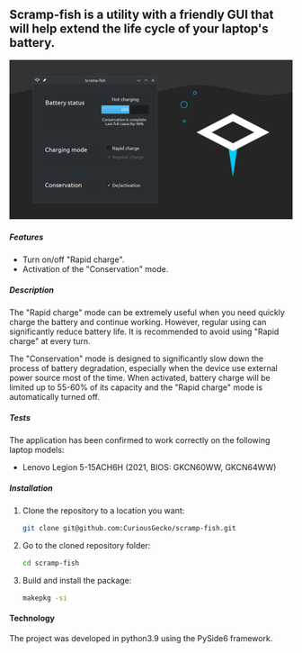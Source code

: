 ## Scramp-fish is a utility with a friendly GUI that will help extend the life cycle of your laptop's battery.

![screenshot.png](dev%2Fscreenshot.png)

##### Features

- Turn on/off "Rapid charge".
- Activation of the "Conservation" mode.

##### Description

The "Rapid charge" mode can be extremely useful when you need
quickly charge the battery and continue working. However, regular
using can significantly reduce battery life.
It is recommended to avoid using "Rapid charge" at every turn.

The "Conservation" mode is designed to significantly slow down the process of 
battery degradation, especially when the device use external power source most 
of the time. When activated, battery charge will be limited up to 55-60% of its 
capacity and the "Rapid charge" mode is automatically turned off.

##### Tests

The application has been confirmed to work correctly on the following laptop 
models:

- Lenovo Legion 5-15ACH6H (2021, BIOS: GKCN60WW, GKCN64WW)

##### Installation

1. Clone the repository to a location you want:
     ```bash
     git clone git@github.com:CuriousGecko/scramp-fish.git
     ```
2. Go to the cloned repository folder:
     ```bash
     cd scramp-fish
     ```
3. Build and install the package:
     ```bash
     makepkg -si
     ```

#### Technology
The project was developed in python3.9 using the PySide6 framework.